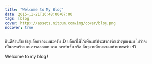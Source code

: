 ```yaml
---
title: "Welcome to My Blog"
date: 2015-11-21T16:48:00+07:00
tags: [blog]
cover: https://assets.nitpum.com/img/cover/blog.png
nocover: true
---
```


ยินดีต้อนรับเข้าสู่บล็อกของผมนะครับ :D บล็อกนี้มีไว้เพื่อแชร์ประสบการ์ณต่างๆของผม ไม่ว่าจะเป็นการสร้างเกม การออกแบบภาพ การทำเว็บ หรือ อื่นๆตามที่ผมจะเคยทำมานะครับ :D

Welcome to my blog !
